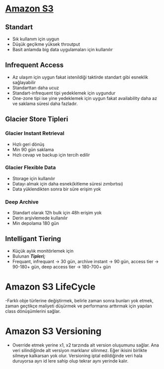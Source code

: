 # [Amazon S3](https://jayendrapatil.com/wp-content/uploads/2016/03/S3-Storage-Classes-Performance.png)
## Standart
- Sık kullanım için uygun
- Düşük geçikme yüksek throutput
- Basit anlamda big data uygulamaları için kullanılır
## Infrequent Access
- Az ulaşım için uygun fakat istenildiği taktirde standart gibi esneklik sağlayabilir
- Standarttan daha ucuz
- Standart-infrequent tipi yedeklemek için uygundur
- One-zone tipi ise yine yedeklemek için uygun fakat availability daha az ve saklama süresi daha fazladır.
## Glacier Store Tipleri
### Glacier Instant Retrieval
- Hızlı geri dönüş
- Min 90 gün saklama
- Hızlı cevap ve backup için tercih edilir
### Glacier Flexible Data
- Storage için kullanılır
- Datayı almak için daha esnek(kitleme süresi zımbırtısı)
- Data yüklendikten sonra bir süre erişim yok
### Deep Archive
- Standart olarak 12h bulk için 48h erişim yok
- Derin arşivlemede kullanılır
- Min depolama 180 gün
## Intelligant Tiering
- Küçük aylık monitörlemek için
- Bulunan ***Tipleri;***
- Frequant, infrequant -> 30 gün, archive instant -> 90 gün, access tier -> 90-180+ gün, deep access tier -> 180-700+ gün

# Amazon S3 LifeCycle
-Farklı obje türlerine değiştirmek, belirle zaman sonra bunları yok etmek, zaman geçtikçe maliyeti düşürmek ve performansı arttırmak için yapılan class dönüşümlerini sağlar.

# Amazon S3 Versioning
- Override etmek yerine x1, x2 tarzında alt version oluşumunu sağlar. Ana veri silindiğinde alt versiyon marklanır silinmez. Eğer ikisini birlikte silmeye kalkarsan yok olur. Versioning iptal edildiğinde veri hala duruyorsa ayrı id lere sahip olup tekrar aynı yerinde kalır.